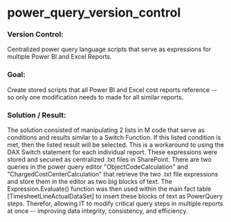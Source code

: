 # power_query_version_control


### Version Control:
  Centralized power query language scripts that serve as expressions for multiple Power BI and Excel Reports.

### Goal: 
  Create stored scripts that all Power BI and Excel cost reports reference -- so only one modification needs to made for all similar reports. 

### Solution / Result: 
  The solution consisted of manipulating 2 lists in M code that serve as conditions and results similar to a Switch Function. If this listed condition is met, then the listed result will be selected. This is a workaround to using the DAX Switch statement for each individual report. These expressions were stored and secured as centralized .txt files in SharePoint. There are two queries in the power query editor "ObjectCodeCalculation" and "ChargedCostCenterCalculation" that retrieve the two .txt file expressions and store them in the editor as two big blocks of text. The Expression.Evaluate() function was then used within the main fact table [TimesheetLineActualDataSet] to insert these blocks of text as PowerQuery steps. Therefor, allowing IT to modify critical query steps in multiple reports at once -- improving data integrity, consistency, and efficiency.
